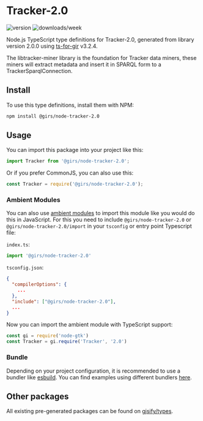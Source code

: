 
# Tracker-2.0

![version](https://img.shields.io/npm/v/@girs/node-tracker-2.0)
![downloads/week](https://img.shields.io/npm/dw/@girs/node-tracker-2.0)


Node.js TypeScript type definitions for Tracker-2.0, generated from library version 2.0.0 using [ts-for-gir](https://github.com/gjsify/ts-for-gir) v3.2.4.

The libtracker-miner library is the foundation for Tracker data miners, these miners will extract metadata and insert it in SPARQL form to a TrackerSparqlConnection.

## Install

To use this type definitions, install them with NPM:
```bash
npm install @girs/node-tracker-2.0
```

## Usage

You can import this package into your project like this:
```ts
import Tracker from '@girs/node-tracker-2.0';
```

Or if you prefer CommonJS, you can also use this:
```ts
const Tracker = require('@girs/node-tracker-2.0');
```

### Ambient Modules

You can also use [ambient modules](https://github.com/gjsify/ts-for-gir/tree/main/packages/cli#ambient-modules) to import this module like you would do this in JavaScript.
For this you need to include `@girs/node-tracker-2.0` or `@girs/node-tracker-2.0/import` in your `tsconfig` or entry point Typescript file:

`index.ts`:
```ts
import '@girs/node-tracker-2.0'
```

`tsconfig.json`:
```json
{
  "compilerOptions": {
    ...
  },
  "include": ["@girs/node-tracker-2.0"],
  ...
}
```

Now you can import the ambient module with TypeScript support: 

```ts
const gi = require('node-gtk')
const Tracker = gi.require('Tracker', '2.0')
```


### Bundle

Depending on your project configuration, it is recommended to use a bundler like [esbuild](https://esbuild.github.io/). You can find examples using different bundlers [here](https://github.com/gjsify/ts-for-gir/tree/main/examples).

## Other packages

All existing pre-generated packages can be found on [gjsify/types](https://github.com/gjsify/types).

